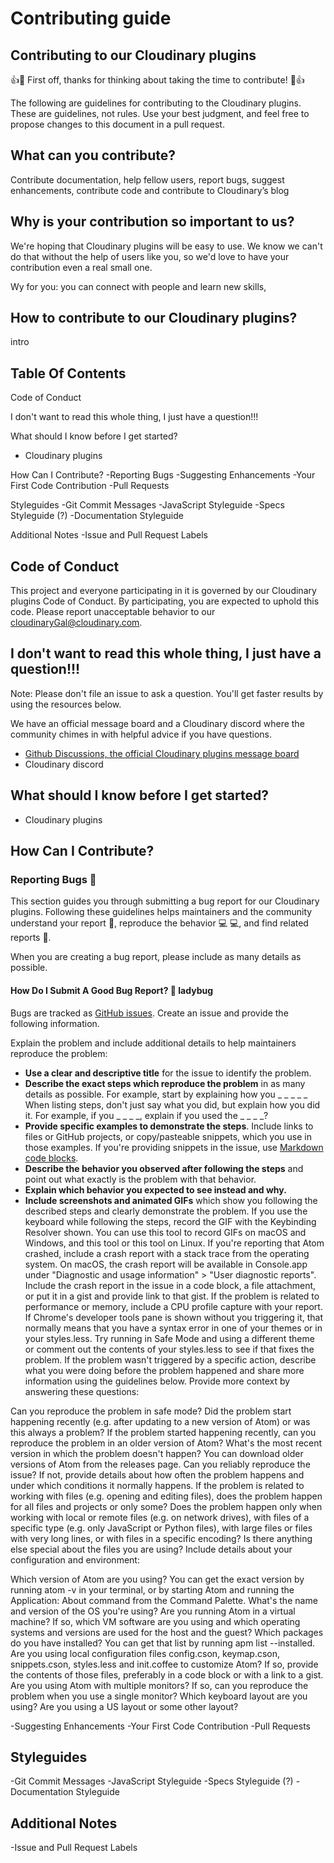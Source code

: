 # Contributing guide

## Contributing to our Cloudinary plugins

👍🎉 First off, thanks for thinking about taking the time to contribute! 🎉👍

The following are guidelines for contributing to the Cloudinary plugins. These are guidelines, not rules. Use your best judgment, and feel free to propose changes to this document in a pull request.

## What can you contribute?
Contribute documentation, help fellow users, report bugs, suggest enhancements, contribute code and contribute to Cloudinary’s blog

## Why is your contribution so important to us?
We're hoping that Cloudinary plugins will be easy to use. We know we can't do that without the help of users like you, so we'd love to have your contribution even a real small one.

Wy for you: you can connect with people and learn new skills,

## How to contribute to our Cloudinary plugins?
intro

## Table Of Contents

Code of Conduct

I don't want to read this whole thing, I just have a question!!!

What should I know before I get started?
* Cloudinary plugins

How Can I Contribute?
-Reporting Bugs
-Suggesting Enhancements
-Your First Code Contribution
-Pull Requests

Styleguides
-Git Commit Messages
-JavaScript Styleguide
-Specs Styleguide (?)
-Documentation Styleguide

Additional Notes
-Issue and Pull Request Labels

## Code of Conduct

This project and everyone participating in it is governed by our Cloudinary plugins Code of Conduct. By participating, you are expected to uphold this code. Please report unacceptable behavior to  our cloudinaryGal@cloudinary.com.

## I don't want to read this whole thing, I just have a question!!!

Note: Please don't file an issue to ask a question. You'll get faster results by using the resources below.

We have an official message board and a Cloudinary discord where the community chimes in with helpful advice if you have questions.

* [Github Discussions, the official Cloudinary plugins message board](https://github.com/cloudinary-devs/gatsby-transformer-cloudinary/discussions)
* Cloudinary discord


## What should I know before I get started?
* Cloudinary plugins


## How Can I Contribute?
### Reporting Bugs 🐛

This section guides you through submitting a bug report for our Cloudinary plugins. Following these guidelines helps maintainers and the community understand your report 📝, reproduce the behavior 💻 💻, and find related reports 🔎.

When you are creating a bug report, please include as many details as possible.

#### How Do I Submit A Good Bug Report? 🐛 ladybug
Bugs are tracked as [GitHub issues](https://github.com/cloudinary-devs/gatsby-transformer-cloudinary/issues). Create an issue and provide the following information.

Explain the problem and include additional details to help maintainers reproduce the problem:

* **Use a clear and descriptive title** for the issue to identify the problem.
* **Describe the exact steps which reproduce the problem** in as many details as possible. For example, start by explaining how you _ _ _ _ _ When listing steps, don't just say what you did, but explain how you did it. For example, if you _ _ _ _, explain if you used the  _ _ _ _?
* **Provide specific examples to demonstrate the steps**. Include links to files or GitHub projects, or copy/pasteable snippets, which you use in those examples. If you're providing snippets in the issue, use [Markdown code blocks](https://docs.github.com/en/get-started/writing-on-github/working-with-advanced-formatting/creating-and-highlighting-code-blocks).
* **Describe the behavior you observed after following the steps** and point out what exactly is the problem with that behavior.
* **Explain which behavior you expected to see instead and why.**
* **Include screenshots and animated GIFs** which show you following the described steps and clearly demonstrate the problem. If you use the keyboard while following the steps, record the GIF with the Keybinding Resolver shown. You can use this tool to record GIFs on macOS and Windows, and this tool or this tool on Linux.
If you're reporting that Atom crashed, include a crash report with a stack trace from the operating system. On macOS, the crash report will be available in Console.app under "Diagnostic and usage information" > "User diagnostic reports". Include the crash report in the issue in a code block, a file attachment, or put it in a gist and provide link to that gist.
If the problem is related to performance or memory, include a CPU profile capture with your report.
If Chrome's developer tools pane is shown without you triggering it, that normally means that you have a syntax error in one of your themes or in your styles.less. Try running in Safe Mode and using a different theme or comment out the contents of your styles.less to see if that fixes the problem.
If the problem wasn't triggered by a specific action, describe what you were doing before the problem happened and share more information using the guidelines below.
Provide more context by answering these questions:

Can you reproduce the problem in safe mode?
Did the problem start happening recently (e.g. after updating to a new version of Atom) or was this always a problem?
If the problem started happening recently, can you reproduce the problem in an older version of Atom? What's the most recent version in which the problem doesn't happen? You can download older versions of Atom from the releases page.
Can you reliably reproduce the issue? If not, provide details about how often the problem happens and under which conditions it normally happens.
If the problem is related to working with files (e.g. opening and editing files), does the problem happen for all files and projects or only some? Does the problem happen only when working with local or remote files (e.g. on network drives), with files of a specific type (e.g. only JavaScript or Python files), with large files or files with very long lines, or with files in a specific encoding? Is there anything else special about the files you are using?
Include details about your configuration and environment:

Which version of Atom are you using? You can get the exact version by running atom -v in your terminal, or by starting Atom and running the Application: About command from the Command Palette.
What's the name and version of the OS you're using?
Are you running Atom in a virtual machine? If so, which VM software are you using and which operating systems and versions are used for the host and the guest?
Which packages do you have installed? You can get that list by running apm list --installed.
Are you using local configuration files config.cson, keymap.cson, snippets.cson, styles.less and init.coffee to customize Atom? If so, provide the contents of those files, preferably in a code block or with a link to a gist.
Are you using Atom with multiple monitors? If so, can you reproduce the problem when you use a single monitor?
Which keyboard layout are you using? Are you using a US layout or some other layout?



-Suggesting Enhancements
-Your First Code Contribution
-Pull Requests

## Styleguides
-Git Commit Messages
-JavaScript Styleguide
-Specs Styleguide (?)
-Documentation Styleguide

## Additional Notes
-Issue and Pull Request Labels